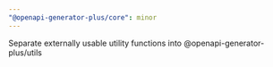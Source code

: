 ```yaml
---
"@openapi-generator-plus/core": minor
---
```


Separate externally usable utility functions into @openapi-generator-plus/utils
